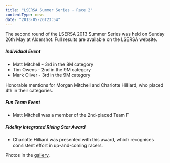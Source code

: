 ```yaml
---
title: "LSERSA Summer Series - Race 2"
contentType: news
date: "2013-05-26T23:54"
---
```


The second round of the LSERSA 2013 Summer Series was held on Sunday 26th May at Aldershot. Full
results are available on the LSERSA website.

##### Individual Event
* Matt Mitchell - 3rd in the 8M category
* Tim Owens - 2nd in the 9M category
* Mark Oliver - 3rd in the 9M category

Honorable mentions for Morgan Mitchell and Charlotte Hilliard, who placed 4th in their categories.

##### Fun Team Event
* Matt Mitchell was a member of the 2nd-placed Team F

##### Fidelity Integrated Rising Star Award
* Charlotte Hilliard was presented with this award, which recognises consistent effort in
up-and-coming racers.

Photos in the [gallery](/gallery/2013/130526_LSERSA_aldershot).
